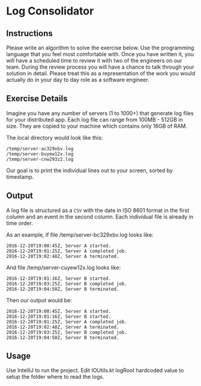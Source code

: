 # Log Consolidator

## Instructions

Please write an algorithm to solve the exercise below.
Use the programming language that you feel most comfortable with. 
Once you have written it, you will have a scheduled time to review it with two of the engineers on our team. 
During the review process you will have a chance to talk through your solution in detail. 
Please treat this as a representation of the work you would actually do in your day to day role as a software engineer.

## Exercise Details

Imagine you have any number of servers (1 to 1000+) that generate log files for your distributed app. 
Each log file can range from 100MB - 512GB in size. They are copied to your machine which contains only 16GB of RAM.

The local directory would look like this:

```
/temp/server-ac329xbv.log
/temp/server-buyew12x.log
/temp/server-cnw293z2.log
```

Our goal is to print the individual lines out to your screen, sorted by timestamp.

## Output

A log file is structured as a `CSV` with the date in ISO 8601 format in the first column and an event in the second column.
Each individual file is already in time order.

As an example, if file /temp/server-bc329xbv.log looks like:

```
2016-12-20T19:00:45Z, Server A started.
2016-12-20T19:01:25Z, Server A completed job.
2016-12-20T19:02:48Z, Server A terminated.
```

And file /temp/server-cuyew12x.log looks like:

```
2016-12-20T19:01:16Z, Server B started.
2016-12-20T19:03:25Z, Server B completed job.
2016-12-20T19:04:50Z, Server B terminated.
```

Then our output would be:

```
2016-12-20T19:00:45Z, Server A started.
2016-12-20T19:01:16Z, Server B started.
2016-12-20T19:01:25Z, Server A completed job.
2016-12-20T19:02:48Z, Server A terminated.
2016-12-20T19:03:25Z, Server B completed job.
2016-12-20T19:04:50Z, Server B terminated.
```

## Usage

Use IntelliJ to run the project. Edit IOUtils.kt logRoot hardcoded value to setup the folder where to read the logs.
